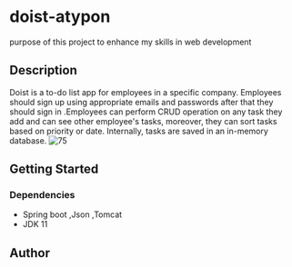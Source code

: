# doist-atypon
purpose of this project to enhance my skills in web development 

## Description 
Doist is a to-do list app for employees in a specific company. Employees should sign up using appropriate emails and passwords after that they should sign in 
.Employees can perform CRUD operation on any task they add and can see other employee's tasks, moreover, they can sort tasks based on priority or date.
Internally, tasks are saved in an in-memory database.
![75](https://user-images.githubusercontent.com/76841711/134296781-8d1c098b-adfe-4379-85c4-ce0001c1294a.PNG)

## Getting Started
### Dependencies
* Spring boot ,Json ,Tomcat 
* JDK 11 
## Author 



